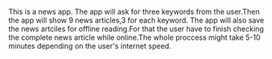 This is a news app. The app will ask for three keywords from the user.Then the app will show 9 news articles,3 for each keyword.
The app will also save the news artciles for offline reading.For that the user have to finish checking the complete news article while online.The whole
proccess might take 5-10 minutes depending on the user's internet speed.
